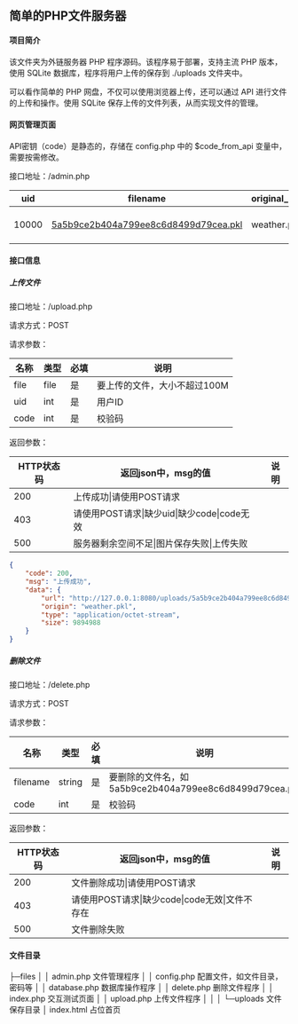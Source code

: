 ## 简单的PHP文件服务器



#### 项目简介

该文件夹为外链服务器 PHP 程序源码。该程序易于部署，支持主流 PHP 版本，使用 SQLite 数据库，程序将用户上传的保存到 ./uploads 文件夹中。

可以看作简单的 PHP 网盘，不仅可以使用浏览器上传，还可以通过 API 进行文件的上传和操作。使用 SQLite 保存上传的文件列表，从而实现文件的管理。



#### 网页管理页面

API密钥（code）是静态的，存储在 config.php 中的 $code_from_api 变量中，需要按需修改。

接口地址：/admin.php

| uid   | filename                                                     | original_name | size    | create_time         | update_time         | operation |
| ----- | ------------------------------------------------------------ | ------------- | ------- | ------------------- | ------------------- | --------- |
| 10000 | [5a5b9ce2b404a799ee8c6d8499d79cea.pkl](http://127.0.0.1:8080/uploads/5a5b9ce2b404a799ee8c6d8499d79cea.pkl) | weather.pkl   | 9894988 | 2021-02-21 05:30:22 | 2021-02-21 05:30:22 | 删除      |



#### 接口信息

##### 上传文件

接口地址：/upload.php

请求方式：POST

请求参数：

| 名称 | 类型 | 必填 | 说明                         |
| ---- | ---- | ---- | ---------------------------- |
| file | file | 是   | 要上传的文件，大小不超过100M |
| uid  | int  | 是   | 用户ID                       |
| code | int  | 是   | 校验码                       |

返回参数：

| HTTP状态码 | 返回json中，msg的值                         | 说明 |
| ---------- | ------------------------------------------- | ---- |
| 200        | 上传成功\|请使用POST请求                    |      |
| 403        | 请使用POST请求\|缺少uid\|缺少code\|code无效 |      |
| 500        | 服务器剩余空间不足\|图片保存失败\|上传失败  |      |

```json
{
	"code": 200,
	"msg": "上传成功",
	"data": {
		"url": "http://127.0.0.1:8080/uploads/5a5b9ce2b404a799ee8c6d8499d79cea.pkl",
		"origin": "weather.pkl",
		"type": "application/octet-stream",
		"size": 9894988
	}
}
```

##### 删除文件

接口地址：/delete.php

请求方式：POST

请求参数：

| 名称     | 类型   | 必填 | 说明                                                    |
| -------- | ------ | ---- | ------------------------------------------------------- |
| filename | string | 是   | 要删除的文件名，如 5a5b9ce2b404a799ee8c6d8499d79cea.pkl |
| code     | int    | 是   | 校验码                                                  |

返回参数：

| HTTP状态码 | 返回json中，msg的值                            | 说明 |
| ---------- | ---------------------------------------------- | ---- |
| 200        | 文件删除成功\|请使用POST请求                   |      |
| 403        | 请使用POST请求\|缺少code\|code无效\|文件不存在 |      |
| 500        | 文件删除失败                                   |      |



#### 文件目录

├─files
│  │  admin.php	文件管理程序
│  │  config.php	配置文件，如文件目录，密码等
│  │  database.php	数据库操作程序
│  │  delete.php	删除文件程序
│  │  index.php	交互测试页面
│  │  upload.php	上传文件程序
│  │
│  └─uploads	文件保存目录
│          index.html	占位首页





 